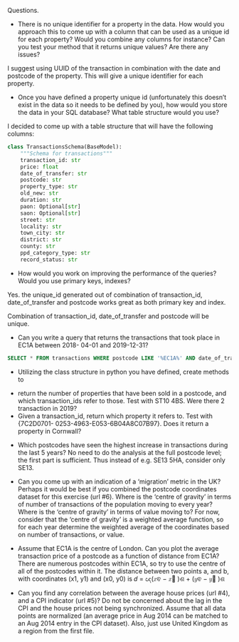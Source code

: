 Questions.
* There is no unique identifier for a property in the data. How would you approach this to come
up with a column that can be used as a unique id for each property? Would you combine any 
columns for instance? Can you test your method that it returns unique values? Are there any
issues?

I suggest using UUID of the transaction in combination with the date and postcode of the property. 
This will give a unique identifier for each property. 


* Once you have defined a property unique id (unfortunately this doesn’t exist in the data so it
needs to be defined by you), how would you store the data in your SQL database? What table
structure would you use?

I decided to come up with a table structure that will have the following columns:

```py
class TransactionsSchema(BaseModel):
    """Schema for transactions"""
    transaction_id: str
    price: float
    date_of_transfer: str
    postcode: str
    property_type: str
    old_new: str
    duration: str
    paon: Optional[str]
    saon: Optional[str]
    street: str
    locality: str
    town_city: str
    district: str
    county: str
    ppd_category_type: str
    record_status: str
```

* How would you work on improving the performance of the queries? Would you use primary
keys, indexes?

Yes. the unique_id generated out of combination of transaction_id, date_of_transfer and postcode
works great as both primary key and index.

Combination of transaction_id, date_of_transfer and postcode will be unique.


* Can you write a query that returns the transactions that took place in EC1A between 2018-
04-01 and 2019-12-31?

```sql
SELECT * FROM transactions WHERE postcode LIKE '%EC1A%' AND date_of_transfer BETWEEN '2018-04-01' AND '2019-12-31';
```

* Utilizing the class structure in python you have defined, create methods to
- return the number of properties that have been sold in a postcode, and which
transaction_ids refer to those. Test with ST10 4BS. Were there 2 transaction in
2019?
- Given a transaction_id, return which property it refers to. Test with {7C2D0701-
0253-4963-E053-6B04A8C07B97}. Does it return a property in Cornwall?

* Which postcodes have seen the highest increase in transactions during the last 5 years? No
need to do the analysis at the full postcode level; the first part is sufficient. Thus instead of
e.g. SE13 5HA, consider only SE13.

* Can you come up with an indication of a ‘migration’ metric in the UK? Perhaps it would be
best if you combined the postcode coordinates dataset for this exercise (url #6). Where is the
‘centre of gravity’ in terms of number of transactions of the population moving to every year?
Where is the ‘centre of gravity’ in terms of value moving to? For now, consider that the ‘centre
of gravity’ is a weighted average function, so for each year determine the weighted average
of the coordinates based on number of transactions, or value.

* Assume that EC1A is the centre of London. Can you plot the average transaction price of a
postcode as a function of distance from EC1A? There are numerous postcodes within EC1A,
so try to use the centre of all of the postcodes within it. The distance between two points a,
and b, with coordinates (x1, y1) and (x0, y0) is 𝑑 = ඥ(𝑥ଵ − 𝑥଴
)ଶ + (𝑦ଵ − 𝑦଴
)ଶ

* Can you find any correlation between the average house prices (url #4), and a CPI indicator
(url #5)? Do not be concerned about the lag in the CPI and the house prices not being
synchronized. Assume that all data points are normalized (an average price in Aug 2014 can
be matched to an Aug 2014 entry in the CPI dataset). Also, just use United Kingdom as a region
from the first file. 